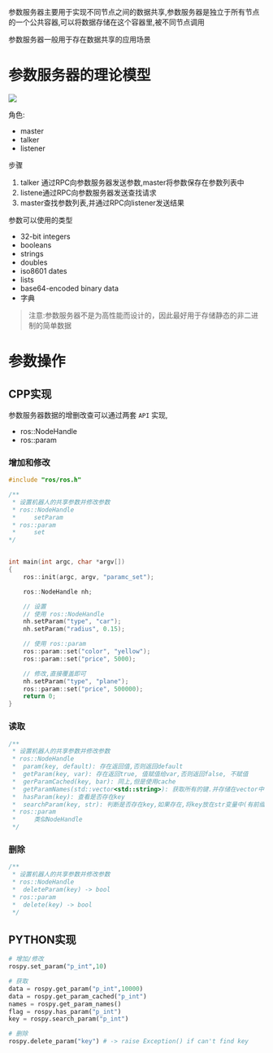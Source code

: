 参数服务器主要用于实现不同节点之间的数据共享,参数服务器是独立于所有节点的一个公共容器,可以将数据存储在这个容器里,被不同节点调用

参数服务器一般用于存在数据共享的应用场景

# 参数服务器的理论模型

![](D-参数服务器-理论模型.png)

角色:
* master
* talker
* listener

步骤
1. talker 通过RPC向参数服务器发送参数,master将参数保存在参数列表中
2. listene通过RPC向参数服务器发送查找请求
3. master查找参数列表,并通过RPC向listener发送结果

参数可以使用的类型
* 32-bit integers
* booleans
* strings
* doubles
* iso8601 dates
* lists
* base64-encoded binary data
* 字典

>注意:参数服务器不是为高性能而设计的，因此最好用于存储静态的非二进制的简单数据

# 参数操作

## CPP实现

参数服务器数据的增删改查可以通过两套 `API` 实现,
* ros::NodeHandle
* ros::param

### 增加和修改

```cpp
#include "ros/ros.h"

/**
 * 设置机器人的共享参数并修改参数
 * ros::NodeHandle
 *     setParam
 * ros::param
 *     set
*/


int main(int argc, char *argv[])
{
    ros::init(argc, argv, "paramc_set");

    ros::NodeHandle nh;

    // 设置
    // 使用 ros::NodeHandle
    nh.setParam("type", "car");
    nh.setParam("radius", 0.15);

    // 使用 ros::param
    ros::param::set("color", "yellow");
    ros::param::set("price", 5000);

    // 修改,直接覆盖即可
    nh.setParam("type", "plane");
    ros::param::set("price", 500000);
    return 0;
}

```

### 读取

```cpp
/**
 * 设置机器人的共享参数并修改参数
 * ros::NodeHandle
 *  param(key, default): 存在返回值,否则返回default
 *  getParam(key, var): 存在返回true, 值赋值给var,否则返回false, 不赋值
 *  gerParamCached(key, bar): 同上,但是使用cache
 *  getParamNames(std::vector<std::string>): 获取所有的键.并存储在vector中
 *  hasParam(key): 查看是否存在key
 *  searchParam(key, str): 判断是否存在key,如果存在,将key放在str变量中(有前缀/)
 * ros::param
 *     类似NodeHandle
 */
```

### 删除

```cpp
/**
 * 设置机器人的共享参数并修改参数
 * ros::NodeHandle
 *  deleteParam(key) -> bool
 * ros::param
 *  delete(key) -> bool
 */
```

## PYTHON实现

```python
# 增加/修改
rospy.set_param("p_int",10)

# 获取
data = rospy.get_param("p_int",10000)
data = rospy.get_param_cached("p_int")
names = rospy.get_param_names()
flag = rospy.has_param("p_int")
key = rospy.search_param("p_int")

# 删除
rospy.delete_param("key") # -> raise Exception() if can't find key
```

